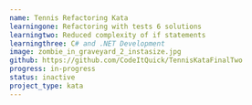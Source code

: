 ```yaml
---
name: Tennis Refactoring Kata
learningone: Refactoring with tests 6 solutions
learningtwo: Reduced complexity of if statements
learningthree: C# and .NET Development 
image: zombie_in_graveyard_2_instasize.jpg
github: https://github.com/CodeItQuick/TennisKataFinalTwo
progress: in-progress
status: inactive
project_type: kata
---
```


